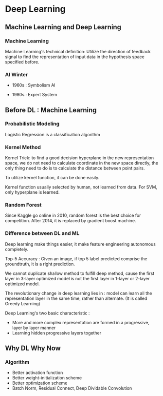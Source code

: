 # Deep Learning

## Machine Learning and Deep Learning

### Machine Learning

Machine Learning's technical definition: Utilize the direction of feedback signal to find the representation of input data in the hypothesis space specified before.

### AI Winter

- 1960s : Symbolism AI

- 1980s : Expert System

## Before DL : Machine Learning

### Probabilistic Modeling

Logistic Regression is a classification algorithm

### Kernel Method

Kernel Trick: to find a good decision hyperplane in the new representation space, we do not need to calculate coordinate in the new space directly, the only thing need to do is to calculate the distance between point pairs.  

To utilize kernel function, it can be done easily.  

Kernel function usually selected by human, not learned from data. For SVM, only hyperplane is learned.

### Random Forest

Since Kaggle go online in 2010, random forest is the best choice for competition. After 2014, it is replaced by gradient boost machine. 

### Difference between DL and ML

Deep learning make things easier, it make feature engineering autonomous completely.  

Top-5 Accuracy : Given an image, if top 5 label predicted comprise the groundtruth, it is a right prediction.  

We cannot duplicate shallow method to fulfill deep method, cause the first layer in 3-layer optimized model is not the first layer in 1-layer or 2-layer optimized model.  

The revolutionary change in deep learning lies in : model can learn all the representation layer in the same time, rather than alternate. (It is called Greedy Learning)  

Deep Learning's two basic characteristic : 

- More and more complex representation are formed in a progressive, layer by layer manner
- Learning hidden progressive layers together

## Why DL Why Now

### Algorithm

- Better activation function
- Better weight-initialization scheme
- Better optimization scheme
- Batch Norm, Residual Connect, Deep Dividable Convolution

